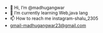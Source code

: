 - 👋 Hi, I’m @madhugangwar
- 🌱 I’m currently learning Web,java lang
- 📫 How to reach me instagram-shalu_2305
- gmail-madhugangwar23@gmail.com 
                 

